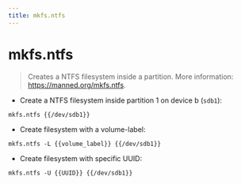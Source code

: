 ```yaml
---
title: mkfs.ntfs
---
```

# mkfs.ntfs

> Creates a NTFS filesystem inside a partition.
> More information: <https://manned.org/mkfs.ntfs>.

- Create a NTFS filesystem inside partition 1 on device b (`sdb1`):

`mkfs.ntfs {{/dev/sdb1}}`

- Create filesystem with a volume-label:

`mkfs.ntfs -L {{volume_label}} {{/dev/sdb1}}`

- Create filesystem with specific UUID:

`mkfs.ntfs -U {{UUID}} {{/dev/sdb1}}`

